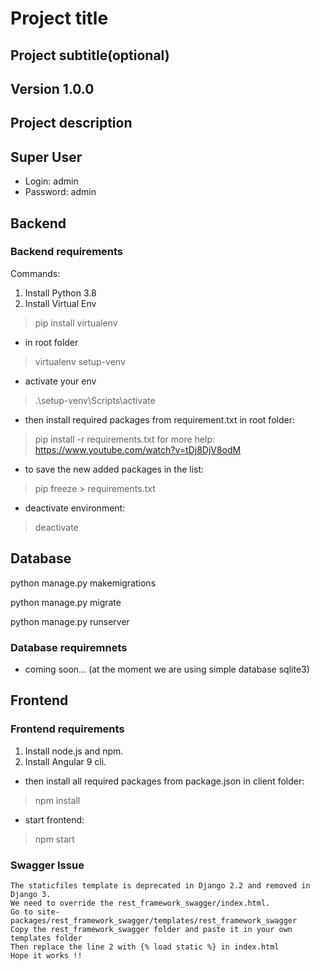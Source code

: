 # Project title

## Project subtitle(optional)

## Version 1.0.0

## Project description

## Super User

- Login: admin
- Password: admin

## Backend

### Backend requirements

Commands:

1. Install Python 3.8
2. Install Virtual Env

> pip install virtualenv

- in root folder

> virtualenv setup-venv

- activate your env

> .\setup-venv\Scripts\activate

- then install required packages from requirement.txt in root folder:

> pip install -r requirements.txt
for more help: <https://www.youtube.com/watch?v=tDj8DjV8odM>

- to save the new added packages in the list:

> pip freeze > requirements.txt

- deactivate environment:

> deactivate

## Database

python manage.py makemigrations

python manage.py migrate

python manage.py runserver

### Database requiremnets

- coming soon... (at the moment we are using simple database sqlite3)

## Frontend

### Frontend requirements

1. Install node.js and npm.
2. Install Angular 9 cli.

- then install all required packages from package.json in client folder:

> npm install

- start frontend:

> npm start

### Swagger Issue

    The staticfiles template is deprecated in Django 2.2 and removed in Django 3.
    We need to override the rest_framework_swagger/index.html.
    Go to site-packages/rest_framework_swagger/templates/rest_framework_swagger
    Copy the rest_framework_swagger folder and paste it in your own templates folder
    Then replace the line 2 with {% load static %} in index.html
    Hope it works !!